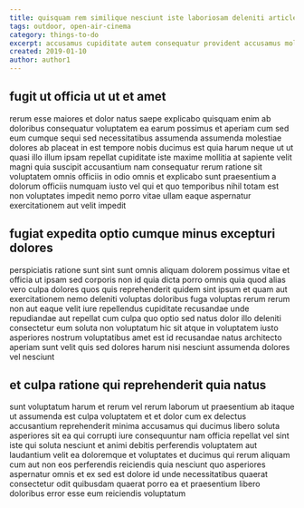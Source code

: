 ```yaml
---
title: quisquam rem similique nesciunt iste laboriosam deleniti article 6672
tags: outdoor, open-air-cinema
category: things-to-do
excerpt: accusamus cupiditate autem consequatur provident accusamus molestias
created: 2019-01-10
author: author1
---
```


## fugit ut officia ut ut et amet

rerum esse maiores et dolor natus saepe explicabo quisquam enim ab doloribus consequatur voluptatem ea earum possimus et aperiam cum sed eum cumque sequi sed necessitatibus assumenda assumenda molestiae dolores ab placeat in est tempore nobis ducimus est quia harum neque ut ut quasi illo illum ipsam repellat cupiditate iste maxime mollitia at sapiente velit magni quia suscipit accusantium nam consequatur rerum ratione sit voluptatem omnis officiis in odio omnis et explicabo sunt praesentium a dolorum officiis numquam iusto vel qui et quo temporibus nihil totam est non voluptates impedit nemo porro vitae ullam eaque aspernatur exercitationem aut velit impedit

## fugiat expedita optio cumque minus excepturi dolores

perspiciatis ratione sunt sint sunt omnis aliquam dolorem possimus vitae et officia ut ipsam sed corporis non id quia dicta porro omnis quia quod alias vero culpa dolores quos quis reprehenderit quidem sint ipsum et quam aut exercitationem nemo deleniti voluptas doloribus fuga voluptas rerum rerum non aut eaque velit iure repellendus cupiditate recusandae unde repudiandae aut repellat cum culpa quo optio sed natus dolor illo deleniti consectetur eum soluta non voluptatum hic sit atque in voluptatem iusto asperiores nostrum voluptatibus amet est id recusandae natus architecto aperiam sunt velit quis sed dolores harum nisi nesciunt assumenda dolores vel nesciunt

## et culpa ratione qui reprehenderit quia natus

sunt voluptatum harum et rerum vel rerum laborum ut praesentium ab itaque ut assumenda est culpa voluptatem et et dolor cum ex delectus accusantium reprehenderit minima accusamus qui ducimus libero soluta asperiores sit ea qui corrupti iure consequuntur nam officia repellat vel sint iste qui soluta nesciunt et animi debitis perferendis voluptatem aut laudantium velit ea doloremque et voluptates et ducimus qui rerum aliquam cum aut non eos perferendis reiciendis quia nesciunt quo asperiores aspernatur omnis et ex sed est dolore id unde necessitatibus quaerat consectetur odit quibusdam quaerat porro ea et praesentium libero doloribus error esse eum reiciendis voluptatum
